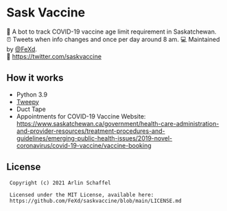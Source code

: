 # Sask Vaccine
🤖 A bot to track COVID-19 vaccine age limit requirement in Saskatchewan.  
⏰ Tweets when info changes and once per day around 8 am.
💻 Maintained by [@FeXd](https://github.com/FeXd).  
🐣 https://twitter.com/saskvaccine  

## How it works
- Python 3.9
- [Tweepy](https://github.com/tweepy/tweepy)
- Duct Tape 
- Appointments for COVID-19 Vaccine Website: https://www.saskatchewan.ca/government/health-care-administration-and-provider-resources/treatment-procedures-and-guidelines/emerging-public-health-issues/2019-novel-coronavirus/covid-19-vaccine/vaccine-booking

License
--------

     Copyright (c) 2021 Arlin Schaffel

     Licensed under the MIT License, available here:
     https://github.com/FeXd/saskvaccine/blob/main/LICENSE.md
